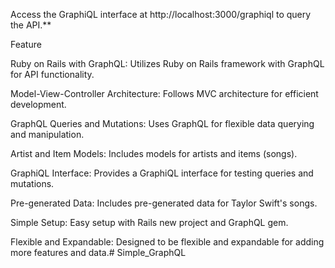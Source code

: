 Access the GraphiQL interface at http://localhost:3000/graphiql to query the API.**

Feature

Ruby on Rails with GraphQL: Utilizes Ruby on Rails framework with GraphQL for API functionality.

Model-View-Controller Architecture: Follows MVC architecture for efficient development.

GraphQL Queries and Mutations: Uses GraphQL for flexible data querying and manipulation.

Artist and Item Models: Includes models for artists and items (songs).

GraphiQL Interface: Provides a GraphiQL interface for testing queries and mutations.

Pre-generated Data: Includes pre-generated data for Taylor Swift's songs.

Simple Setup: Easy setup with Rails new project and GraphQL gem.

Flexible and Expandable: Designed to be flexible and expandable for adding more features and data.# Simple_GraphQL
